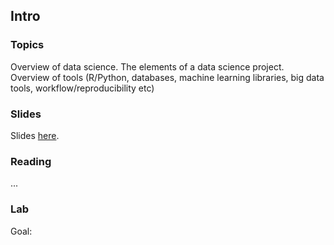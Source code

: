 
## Intro


### Topics

Overview of data science. The elements of a data science project. Overview of tools (R/Python, databases, machine learning libraries, big data tools, workflow/reproducibility etc) 


### Slides

Slides [here]().


### Reading

...

### Lab

Goal: 


